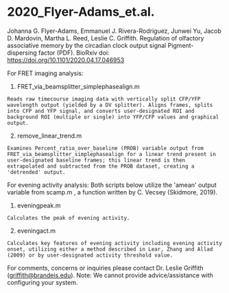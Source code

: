 # 2020_Flyer-Adams_et.al.
Johanna G. Flyer-Adams, Emmanuel J. Rivera-Rodriguez, Junwei Yu, Jacob D. Mardovin, Martha L. Reed, Leslie C. Griffith. Regulation of olfactory associative memory by the circadian clock output signal Pigment-dispersing factor (PDF). BioRxiv doi: https://doi.org/10.1101/2020.04.17.046953

For FRET imaging analysis:

  1) FRET_via_beamsplitter_simplephasealign.m
    
    Reads raw timecourse imaging data with vertically split CFP/YFP wavelength output (yielded by a DV splitter). Aligns frames, splits into CFP and YFP signal, and converts user-designated ROI and background ROI (multiple or single) into YFP/CFP values and graphical output.
    
  2) remove_linear_trend.m
    
    Examines Percent_ratio_over_baseline (PROB) variable output from FRET_via_beamsplitter_simplephasealign for a linear trend present in user-designated baseline frames; this linear trend is then extrapolated and subtracted from the PROB dataset, creating a 'detrended' output.
  

For evening activity analysis: Both scripts below utilize the 'amean' output variable from scamp.m , a function written by C. Vecsey (Skidmore, 2019).
  1) eveningpeak.m
    
    Calculates the peak of evening activity. 
  
  2) eveningact.m
    
    Calculates key features of evening activity including evening activity onset, utilizing either a method described in Lear, Zhang and Allad (2009) or by user-designated activity threshold value.
  
  
For comments, concerns or inquiries please contact Dr. Leslie Griffith (griffith@brandeis.edu).
Note: We cannot provide advice/assistance with configuring your
system.
